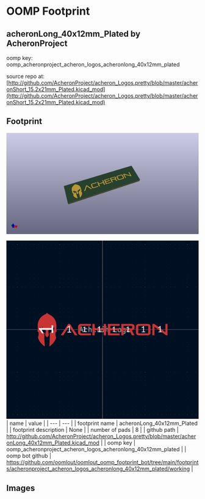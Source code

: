 # OOMP Footprint  
## acheronLong_40x12mm_Plated  by AcheronProject  
  
oomp key: oomp_acheronproject_acheron_logos_acheronlong_40x12mm_plated  
  
source repo at: [http://github.com/AcheronProject/acheron_Logos.pretty/blob/master/acheronShort_15.2x21mm_Plated.kicad_mod](http://github.com/AcheronProject/acheron_Logos.pretty/blob/master/acheronShort_15.2x21mm_Plated.kicad_mod)  
## Footprint  
  
[![working_kicad_pcb_3d.png](working_kicad_pcb_3d_600.png)](working_kicad_pcb_3d.png)  
  
[![working.png](working_600.png)](working.png)  
| name | value | 
| --- | --- | 
| footprint name | acheronLong_40x12mm_Plated | 
| footprint description | None | 
| number of pads | 8 | 
| github path | http://github.com/AcheronProject/acheron_Logos.pretty/blob/master/acheronLong_40x12mm_Plated.kicad_mod | 
| oomp key | oomp_acheronproject_acheron_logos_acheronlong_40x12mm_plated | 
| oomp bot github | https://github.com/oomlout/oomlout_oomp_footprint_bot/tree/main/footprints/acheronproject_acheron_logos_acheronlong_40x12mm_plated/working | 
## Images  
